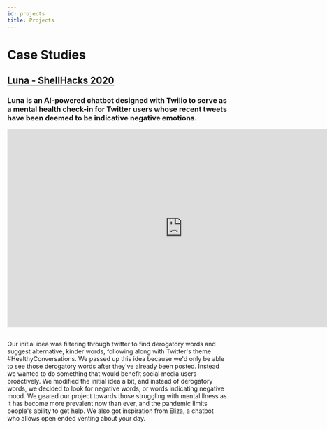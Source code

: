 ```yaml
---
id: projects
title: Projects
---
```

# Case Studies

## [Luna - ShellHacks 2020](https://github.com/pianelson/shellhacks2020)
### Luna is an AI-powered chatbot designed with Twilio to serve as a mental health check-in for Twitter users whose recent tweets have been deemed to be indicative negative emotions.


<iframe style="border: 1px solid rgba(0, 0, 0, 0.1);" width="800" height="450" src="https://www.figma.com/embed?embed_host=share&url=https%3A%2F%2Fwww.figma.com%2Fproto%2FfkxPpNiu3AXXgTkH9ypJHM%2FShellHacks-Luna%3Fnode-id%3D20%253A18%26scaling%3Dscale-down" allowfullscreen></iframe>

## 
Our initial idea was filtering through twitter to find derogatory words and suggest alternative, kinder words, following along with Twitter's theme #HealthyConversations. We passed up this idea because we'd only be able to see those derogatory words after they've already been posted. Instead we wanted to do something that would benefit social media users proactively. We modified the initial idea a bit, and instead of derogatory words, we decided to look for negative words, or words indicating negative mood. We geared our project towards those struggling with mental llness as it has become more prevalent now than ever, and the pandemic limits people's ability to get help. We also got inspiration from Eliza, a chatbot who allows open ended venting about your day. 


